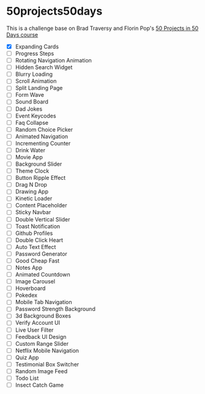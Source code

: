 # 50projects50days

This is a challenge base on Brad Traversy and Florin Pop's [50 Projects in 50 Days course](https://www.udemy.com/course/50-projects-50-days/)

- [x] Expanding Cards
- [ ] Progress Steps
- [ ] Rotating Navigation Animation
- [ ] Hidden Search Widget
- [ ] Blurry Loading
- [ ] Scroll Animation
- [ ] Split Landing Page
- [ ] Form Wave
- [ ] Sound Board
- [ ] Dad Jokes
- [ ] Event Keycodes
- [ ] Faq Collapse
- [ ] Random Choice Picker
- [ ] Animated Navigation
- [ ] Incrementing Counter
- [ ] Drink Water
- [ ] Movie App
- [ ] Background Slider
- [ ] Theme Clock
- [ ] Button Ripple Effect
- [ ] Drag N Drop
- [ ] Drawing App
- [ ] Kinetic Loader
- [ ] Content Placeholder
- [ ] Sticky Navbar
- [ ] Double Vertical Slider
- [ ] Toast Notification
- [ ] Github Profiles
- [ ] Double Click Heart
- [ ] Auto Text Effect
- [ ] Password Generator
- [ ] Good Cheap Fast
- [ ] Notes App
- [ ] Animated Countdown
- [ ] Image Carousel
- [ ] Hoverboard
- [ ] Pokedex
- [ ] Mobile Tab Navigation
- [ ] Password Strength Background
- [ ] 3d Background Boxes
- [ ] Verify Account UI
- [ ] Live User Filter
- [ ] Feedback UI Design
- [ ] Custom Range Slider
- [ ] Netflix Mobile Navigation
- [ ] Quiz App
- [ ] Testimonial Box Switcher
- [ ] Random Image Feed
- [ ] Todo List
- [ ] Insect Catch Game
